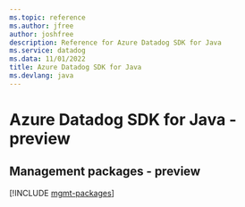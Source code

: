 ```yaml
---
ms.topic: reference
ms.author: jfree
author: joshfree
description: Reference for Azure Datadog SDK for Java
ms.service: datadog
ms.data: 11/01/2022
title: Azure Datadog SDK for Java
ms.devlang: java
---
```

# Azure Datadog SDK for Java - preview

## Management packages - preview
[!INCLUDE [mgmt-packages](datadog-mgmt-index.md)]